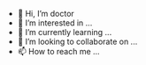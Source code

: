 - 👋 Hi, I’m doctor 
- 👀 I’m interested in ...
- 🌱 I’m currently learning ...
- 💞️ I’m looking to collaborate on ...
- 📫 How to reach me ...

<!---
yyjiiii/yyjiiii is a ✨ special ✨ repository because its `README.md` (this file) appears on your GitHub profile.
You can click the Preview link to take a look at your changes.
--->
